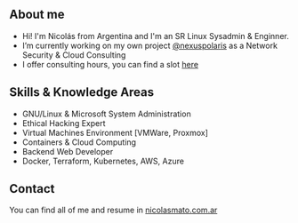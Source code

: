## About me

* Hi! I'm Nicolás from Argentina and I'm an SR Linux Sysadmin & Enginner.
* I’m currently working on my own project [@nexuspolaris](https://www.nexuspolaris.com.ar) as a Network Security & Cloud Consulting
* I offer consulting hours, you can find a slot [here](https://www.nicolasmato.com.ar/consulting)

## Skills & Knowledge Areas

* GNU/Linux & Microsoft System Administration
* Ethical Hacking Expert
* Virtual Machines Environment [VMWare, Proxmox]
* Containers & Cloud Computing
* Backend Web Developer
* Docker, Terraform, Kubernetes, AWS, Azure

## Contact

You can find all of me and resume in [nicolasmato.com.ar](https://www.nicolasmato.com.ar)
